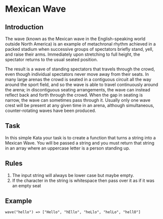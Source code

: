 # Mexican Wave

## Introduction

The wave (known as the Mexican wave in the English-speaking world outside North America) is an example of metachronal rhythm achieved in a packed stadium when successive groups of spectators briefly stand, yell, and raise their arms. Immediately upon stretching to full height, the spectator returns to the usual seated position.

The result is a wave of standing spectators that travels through the crowd, even though individual spectators never move away from their seats. In many large arenas the crowd is seated in a contiguous circuit all the way around the sport field, and so the wave is able to travel continuously around the arena; in discontiguous seating arrangements, the wave can instead reflect back and forth through the crowd. When the gap in seating is narrow, the wave can sometimes pass through it. Usually only one wave crest will be present at any given time in an arena, although simultaneous, counter-rotating waves have been produced.



## Task

In this simple Kata your task is to create a function that turns a string into a Mexican Wave. You will be passed a string and you must return that string in an array where an uppercase letter is a person standing up.


## Rules

1. The input string will always be lower case but maybe empty.
2. If the character in the string is whitespace then pass over it as if it was an empty seat


## Example

```
wave("hello") => ["Hello", "hEllo", "heLlo", "helLo", "hellO"]
```
